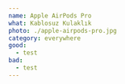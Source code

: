 ```yaml
---
name: Apple AirPods Pro
what: Kablosuz Kulaklık
photo: ./apple-airpods-pro.jpg
category: everywhere
good:
  - test
bad:
  - test
---
```

